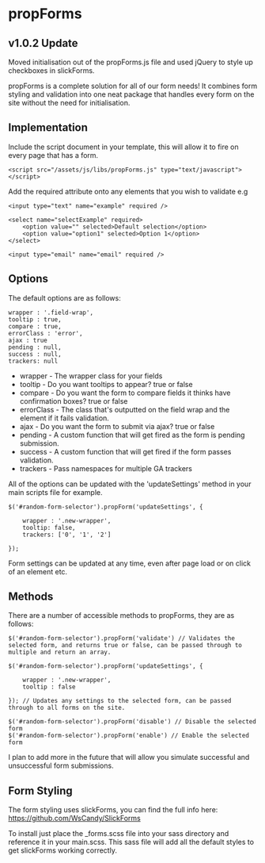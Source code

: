 propForms
============

v1.0.2 Update
---

Moved initialisation out of the propForms.js file and used jQuery to style up checkboxes in slickForms.

propForms is a complete solution for all of our form needs! It combines form styling and validation into one neat package that handles every form on the site without the need for initialisation.

Implementation
---

Include the script document in your template, this will allow it to fire on every page that has a form.

	<script src="/assets/js/libs/propForms.js" type="text/javascript"></script>

Add the required attribute onto any elements that you wish to validate e.g

	<input type="text" name="example" required />

	<select name="selectExample" required>
		<option value="" selected>Default selection</option>
		<option value="option1" selected>Option 1</option>
	</select>

	<input type="email" name="email" required />

Options
---

The default options are as follows:

	wrapper : '.field-wrap',
	tooltip : true,
	compare : true,
	errorClass : 'error',
	ajax : true
	pending : null,
	success : null,
	trackers: null

* wrapper - The wrapper class for your fields
* tooltip - Do you want tooltips to appear? true or false
* compare - Do you want the form to compare fields it thinks have confirmation boxes? true or false
* errorClass - The class that's outputted on the field wrap and the element if it fails validation.
* ajax - Do you want the form to submit via ajax? true or false
* pending - A custom function that will get fired as the form is pending submission.
* success - A custom function that will get fired if the form passes validation.
* trackers - Pass namespaces for multiple GA trackers

All of the options can be updated with the 'updateSettings' method in your main scripts file for example.

	$('#random-form-selector').propForm('updateSettings', {

		wrapper : '.new-wrapper',
		tooltip: false,
		trackers: ['0', '1', '2']

	});

Form settings can be updated at any time, even after page load or on click of an element etc.

Methods
---

There are a number of accessible methods to propForms, they are as follows:

	$('#random-form-selector').propForm('validate') // Validates the selected form, and returns true or false, can be passed through to multiple and return an array.
	
	$('#random-form-selector').propForm('updateSettings', { 

		wrapper : '.new-wrapper',
		tooltip : false

	}); // Updates any settings to the selected form, can be passed through to all forms on the site.

	$('#random-form-selector').propForm('disable') // Disable the selected form
	$('#random-form-selector').propForm('enable') // Enable the selected form

I plan to add more in the future that will allow you simulate successful and unsuccessful form submissions.

Form Styling
---

The form styling uses slickForms, you can find the full info here: https://github.com/WsCandy/SlickForms

To install just place the _forms.scss file into your sass directory and reference it in your main.scss. This sass file will add all the default styles to get slickForms working correctly.